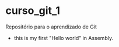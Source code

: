 # curso_git_1
Repositório para o aprendizado de Git 
- this is my first "Hello world"  in Assembly. 
